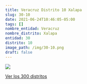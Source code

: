 ```yaml
---
title: Veracruz Distrito 10 Xalapa
slug: 30-10
date: 2021-06-24T10:46:05-05:00
tags: []
nombre_entidad: Veracruz
nombre_distrito: Xalapa
entidad: 30
distrito: 10
image_path: /img/30-10.png
draft: false
---
```


![](/img/30-10.png)

[Ver los 300 distritos](/docs/elecciones-2021)
